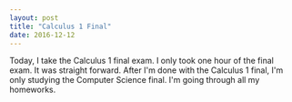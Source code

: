 ```yaml
---
layout: post
title: "Calculus 1 Final"
date: 2016-12-12
---
```


Today, I take the Calculus 1 final exam. I only took one hour of the final exam. It was straight forward. After I'm done with the Calculus 1 final, I'm only studying the Computer Science final. I'm going through all my homeworks.
